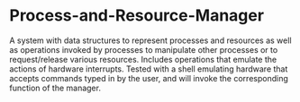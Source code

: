 # Process-and-Resource-Manager

A system with data structures to represent processes and resources as well as operations invoked by processes to manipulate other processes or to request/release various resources. Includes operations that emulate the actions of hardware interrupts. Tested with a shell emulating hardware that accepts commands typed in by the user, and will invoke the corresponding function of the manager.
